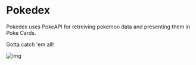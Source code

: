 # Pokedex

Pokedex uses PokeAPI for retreiving pokemon data and presenting them in Poke Cards.

Gotta catch 'em all!

![img](https://imgur.com/yGp4dLy.gif)
